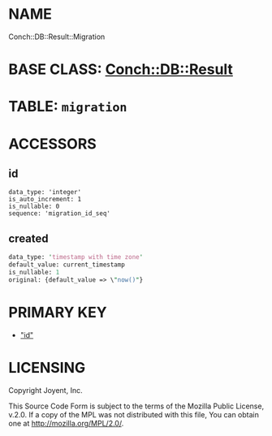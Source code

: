 # NAME

Conch::DB::Result::Migration

# BASE CLASS: [Conch::DB::Result](https://metacpan.org/pod/Conch::DB::Result)

# TABLE: `migration`

# ACCESSORS

## id

```
data_type: 'integer'
is_auto_increment: 1
is_nullable: 0
sequence: 'migration_id_seq'
```

## created

```perl
data_type: 'timestamp with time zone'
default_value: current_timestamp
is_nullable: 1
original: {default_value => \"now()"}
```

# PRIMARY KEY

- ["id"](#id)

# LICENSING

Copyright Joyent, Inc.

This Source Code Form is subject to the terms of the Mozilla Public License,
v.2.0. If a copy of the MPL was not distributed with this file, You can obtain
one at http://mozilla.org/MPL/2.0/.
